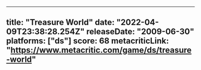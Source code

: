 
---
title: "Treasure World"
date: "2022-04-09T23:38:28.254Z"
releaseDate: "2009-06-30"
platforms: ["ds"]
score: 68
metacriticLink: "https://www.metacritic.com/game/ds/treasure-world"
---
